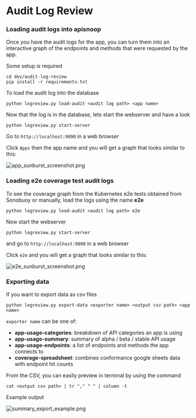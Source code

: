 # Audit Log Review

### Loading audit logs into apisnoop

Once you have the audit logs for the app, you can turn them into an interactive graph of the endpoints and methods that were requested by the app.

Some setup is required
```
cd dev/audit-log-review
pip install -r requirements.txt
```

To load the audit log into the database
```
python logreview.py load-audit <audit log path> <app name>
```

Now that the log is in the database, lets start the webserver and have a look
```
python logreview.py start-server
```

Go to `http://localhost:9090` in a web browser

Click `Apps` then the app name and you will get a graph that looks similar to this:

![app_sunburst_screenshot.png](../../docs/images/app_sunburst_screenshot.png)

### Loading e2e coverage test audit logs

To see the coverage graph from the Kubernetes e2e tests obtained from Sonobuoy or manually, load the logs using the name **e2e**
```
python logreview.py load-audit <audit log path> e2e
```

Now start the webserver
```
python logreview.py start-server
```
and go to `http://localhost:9090` in a web browser

Click `e2e` and you will get a graph that looks similar to this:

![e2e_sunburst_screenshot.png](../../docs/images/e2e_sunburst_screenshot.png)

### Exporting data

If you want to export data as csv files

```
python logreview.py export-data <exporter name> <output csv path> <app name>
```
`exporter name` can be one of:

- **app-usage-categories**: breakdown of API categories an app is using
- **app-usage-summary**: summary of alpha / beta / stable API usage
- **app-usage-endpoints**: a list of endpoints and methods the app connects to
- **coverage-spreadsheet**: combines conformance google sheets data with endpoint hit counts

From the CSV, you can easily preview in terminal by using the command

`cat <output csv path> | tr "," " " | column -t`

Example output

![summary_export_example.png](docs/images/summary_export_example.png)
